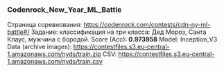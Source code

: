 ### Codenrock_New_Year_ML_Battle

Страница соревнования: https://codenrock.com/contests/cdn-ny-ml-battle#/
Задание: классификация на три класса: Дед Мороз, Санта Клаус, мужчина с бородой.
Score (Acc): **0.973958**
Model: Inception_V3
Data (archive images): https://contestfiles.s3.eu-central-1.amazonaws.com/nyds/train.zip
CSV: https://contestfiles.s3.eu-central-1.amazonaws.com/nyds/train.csv
